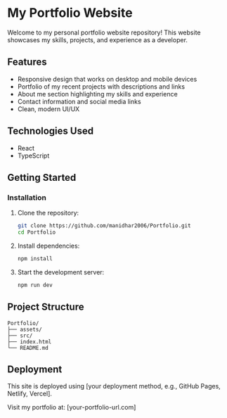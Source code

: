 # My Portfolio Website

Welcome to my personal portfolio website repository! This website showcases my skills, projects, and experience as a developer.

## Features

- Responsive design that works on desktop and mobile devices
- Portfolio of my recent projects with descriptions and links
- About me section highlighting my skills and experience
- Contact information and social media links
- Clean, modern UI/UX

## Technologies Used

- React
- TypeScript

## Getting Started

### Installation

1. Clone the repository:
    ```bash
    git clone https://github.com/manidhar2006/Portfolio.git
    cd Portfolio
    ```

2. Install dependencies:
    ```bash
    npm install
    ```

3. Start the development server:
    ```bash
    npm run dev
    ```

## Project Structure

```
Portfolio/
├── assets/
├── src/
├── index.html
└── README.md
```

## Deployment

This site is deployed using [your deployment method, e.g., GitHub Pages, Netlify, Vercel].

Visit my portfolio at: [your-portfolio-url.com]